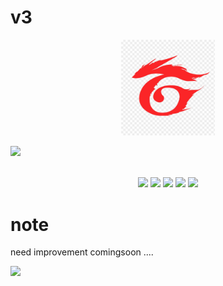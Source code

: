# v3
<div align="center">
  <img src="./img/skills/gare.jpg" width="150px" alt="Logo">
</div>

<img src="https://user-images.githubusercontent.com/73097560/115834477-dbab4500-a447-11eb-908a-139a6edaec5c.gif"><br><br>

<div align="center">
  <img src="https://img.shields.io/badge/Javascript-ES6-yellow.svg">
  <img src="https://img.shields.io/badge/HTML-5.15.1-red.svg">
  <img src="https://img.shields.io/badge/License-MIT-orange.svg">
  <img src="https://img.shields.io/badge/Tools-EJS-white"> 
  <img src="https://img.shields.io/badge/wakatimes-23.55hours-blue"> 
</div>

# note
need improvement comingsoon ....

<img src="https://user-images.githubusercontent.com/73097560/115834477-dbab4500-a447-11eb-908a-139a6edaec5c.gif"><br><br>